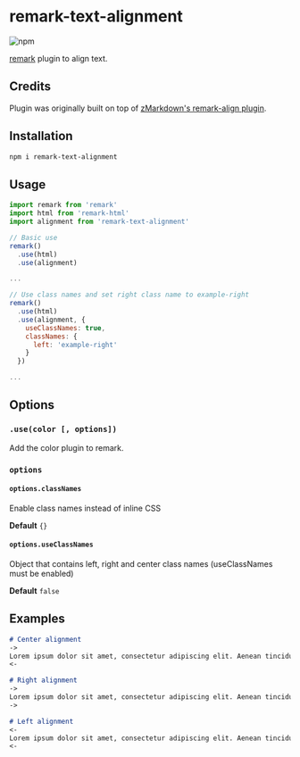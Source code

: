 # remark-text-alignment

![npm](https://img.shields.io/npm/v/remark-text-alignment)

[remark](https://github.com/remarkjs/remark) plugin to align text.

## Credits

Plugin was originally built on top of [zMarkdown's remark-align plugin](https://github.com/zestedesavoir/zmarkdown/tree/master/packages/remark-align).

## Installation

```bash
npm i remark-text-alignment
```

## Usage

```js
import remark from 'remark'
import html from 'remark-html'
import alignment from 'remark-text-alignment'

// Basic use
remark()
  .use(html)
  .use(alignment)

...

// Use class names and set right class name to example-right
remark()
  .use(html)
  .use(alignment, {
    useClassNames: true,
    classNames: {
      left: 'example-right'
    }
  })

...
```

## Options

### `.use(color [, options])`

Add the color plugin to remark.

### `options`

#### `options.classNames`

Enable class names instead of inline CSS

**Default** `{}`

#### `options.useClassNames`

Object that contains left, right and center class names (useClassNames must be enabled)

**Default** `false`

## Examples

```markdown
# Center alignment
->
Lorem ipsum dolor sit amet, consectetur adipiscing elit. Aenean tincidunt urna maximus sem congue, viverra ultrices purus porta. Aenean at porta mi. Donec ut felis consectetur, rutrum mauris non, sagittis ipsum. Quisque sit amet fringilla lorem. Curabitur euismod imperdiet nunc, et vehicula lorem scelerisque et. Fusce rutrum id lectus in pellentesque. Donec vel cursus dolor. Ut placerat justo nunc, a imperdiet libero posuere non. Nullam dolor ligula, efficitur a accumsan non, viverra quis lorem. Mauris at auctor ligula.
<-

# Right alignment
->
Lorem ipsum dolor sit amet, consectetur adipiscing elit. Aenean tincidunt urna maximus sem congue, viverra ultrices purus porta. Aenean at porta mi. Donec ut felis consectetur, rutrum mauris non, sagittis ipsum. Quisque sit amet fringilla lorem. Curabitur euismod imperdiet nunc, et vehicula lorem scelerisque et. Fusce rutrum id lectus in pellentesque. Donec vel cursus dolor. Ut placerat justo nunc, a imperdiet libero posuere non. Nullam dolor ligula, efficitur a accumsan non, viverra quis lorem. Mauris at auctor ligula.
->

# Left alignment
<-
Lorem ipsum dolor sit amet, consectetur adipiscing elit. Aenean tincidunt urna maximus sem congue, viverra ultrices purus porta. Aenean at porta mi. Donec ut felis consectetur, rutrum mauris non, sagittis ipsum. Quisque sit amet fringilla lorem. Curabitur euismod imperdiet nunc, et vehicula lorem scelerisque et. Fusce rutrum id lectus in pellentesque. Donec vel cursus dolor. Ut placerat justo nunc, a imperdiet libero posuere non. Nullam dolor ligula, efficitur a accumsan non, viverra quis lorem. Mauris at auctor ligula.
<-
```

